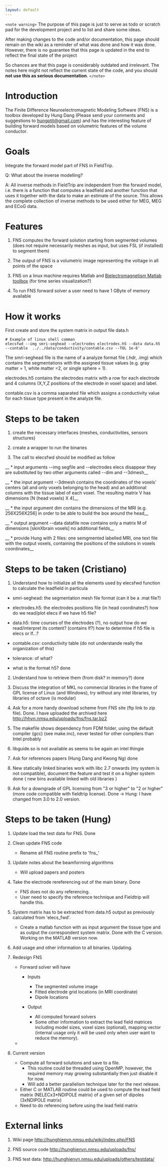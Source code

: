 ```yaml
---
layout: default
---
```


`<note warning>`
The purpose of this page is just to serve as todo or scratch pad for the development project and to list and share some ideas. 

After making changes to the code and/or documentation, this page should remain on the wiki as a reminder of what was done and how it was done. However, there is no guarantee that this page is updated in the end to reflect the final state of the project

So chances are that this page is considerably outdated and irrelevant. The notes here might not reflect the current state of the code, and you should **not use this as serious documentation**.
`</note>`

# Introduction

The Finite Difference Neuroelectromagnetic Modeling Software (FNS) is a toolbox developed by Hung Dang (Please send your comments and suggestions to hungptit@gmail.com) and has the interesting feature of building forward models based on volumetric features of the volume conductor.

# Goals

Integrate the forward model part of FNS in FieldTrip.

Q: What about the inverse modelling?

A: All inverse methods in FieldTrip are independent from the forward model, i.e. there is a function that computes a leadfield and another function that uses it together with the data to make an estimate of the source. This allows the complete collection of inverse methods to be used either for MEG, MEG and ECoG data.  
# Features

1. FNS computes the forward solution starting from segmented volumes (does not require necessarily meshes as input, but uses FSL (if installed) to segment them)

2. The output of FNS is a volumetric image representing the voltage in all points of the space

3. FNS on a linux machine requires Matlab and [Bielectromagnetism Matlab toolbox](http://eeg.sourceforge.net/) (for time series visualization?)

4. To run FNS forward solver a user need to have 1 GByte of memory available

# How it works

First create and store the system matrix in output file data.h

	
	# Example of linux shell comman
	elecsfwd --img smri-seghead --electrodes electrodes.h5 --data data.h5 --contable  ../../data/conductivity/contable.csv --TOL 1e-8'


The smri-seghead file is the name of a analyze format file (.hdr, .img) which contains the segmentations with the assigned tissue values (e.g. gray matter = 1, white matter =2, or single sphere = 1).

electrodes.h5 contains the electrodes matrix with a row for each electrode and 4 columns (X,Y,Z positions of the electrode in voxel space) and label.

contable.csv is a comma saparated file which assigns a conductivity value for each tissue type present in the analyze file.



# Steps to be taken

1. create the necessary interfaces (meshes, conductivities, sensors structures)

2. create a wrapper to run the binaries

3. The call to elecsfwd should be modified as follow


__  * input arguments --img segfile and --electrodes elecs disappear
they are substituted by two other arguments called --dim and --3dmesh__


__  * the input argument --3dmesh contains the coordinates of the voxels' centers (all and only voxels belonging to the head) and an additional columns with the tissue label of each voxel. The resulting matrix V has dimensions [N (head voxels) X 4]__


__  * the input argument dim contains the dimensions of the MRI (e.g. 256X256X256] in order to be able to build the box around the head__


__  * output argument --data datafile now contains only a matrix M of dimensions [skinXbrain voxels]
no additional fields__

__  * provide Hung with 2 files: one semgmented labelled MRI, one text file with the output voxels, containing the positions of the solutions in voxels coordinates__



# Steps to be taken (Cristiano)

1. Understand how to initialize all the elements used by elecsfwd function to calculate the leadfield
in particula

- smri-seghead: the segmentation mesh file format (can it be a .mat file?)

- electrodes.h5: the electrodes positions file (in head coordinates?)
   how do we read/plot elecs if we have h5 file?
   
- data.h5: time courses of the electrodes (?), no output
   how do we read/interpret its content? (contains lf?)
   how to determine if h5 file is elecs or lf...?
   
- contable.csv: conductivity table (do not understande really the organization of this)

- tolerance: of what?

- what is the format h5? done


2. Understand how to retrieve them (from disk? in memory?) done

3. Discuss the integration of MKL no commercial libraries in the frame of GPL license of Linux (and Windows), try without any intel libraries, try libraries of octave (is modular)

4. Ask for a more handy download scheme from FNS site (ftp link to zip file). Done. I have uploaded 
the archived here http://hhvn.nmsu.edu/uploads/fns/fns.tar.bz2

5. The makefile shows dependency from FDM folder, using the default compiler (gcc)
(see make.inc), never tested for other compilers than Intel probably

6. libguide.so is not available as seems to be again an intel thingie

7. Ask for references papers (Hung Dang and Kwong Ng)
done

8. New statically linked binaries work with libc 2.7 onwards (my system is not compatible), document the feature and test it on a higher system 
done ( new bins available linked with old libraries )

9. Ask for a downgrade of GPL licensing from "3 or higher" to "2 or higher" (more code compatible with fieldtrip license). Done -> Hung: I have changed from 3.0 to 2.0 version.

# Steps to be taken (Hung)

1. Update load the test data for FNS. Done

2. Clean update FNS code

   * Rename all FNS routine prefix to 'fns_'

3. Update notes about the beamforming algorithms

   * Will upload papers and posters 

4. Take the electrode rereferencing out of the main binary. Done

   * FNS does not do any referencing. 
   * User need to specify the reference technique and Fieldtrip will handle this. 
5. System matrix has to be extracted from data.h5 output as previously calculated from 'elecs_fwd'.     

   * Create a matlab function with as input argument the tissue type and as output the correspondent system matrix. Done with the C version. Working on the MATLAB version now. 

6. Add usage and other information to all binaries. Updating. 

7. Redesign FNS
   + Forward solver will have

     * Inputs
       - The segmented volume image
       - Fitted electrode grid locations (in MRI coordinate)
       - Dipole locations

     * Output
       - All computed forward solvers
       - Some other information to extract the lead field matrices including model sizes, voxel sizes (optional), mapping vector (internal usage only it will be used only when user want to reduce the memory).
   + 
8. Current version
   + Compute all forward solutions and save to a file.
       - This routine could be threaded using OpenMP, however, the required memory may growing substantially then just disable it for now.
       - Will add a better parallelism technique later for the next release.
   + Either C or MATLAB routine could be used to compute the lead field matrix (NELECx3*NDIPOLE matrix) of a given set of dipoles (3xNDIPOLE matrix)
   + Need to do referencing before using the lead field matrix   
# External links

1. Wiki page http://hunghienvn.nmsu.edu/wiki/index.php/FNS

2. FNS source code http://hunghienvn.nmsu.edu/uploads/fns/

3. FNS test data: http://hunghienvn.nmsu.edu/uploads/others/testdata/

